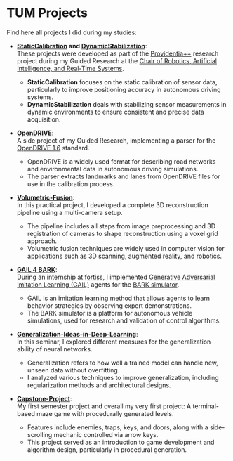 # TUM Projects

Find here all projects I did during my studies:
- **[StaticCalibration](https://github.com/MarcelBruckner-TUMProjects/StaticCalibration) and [DynamicStabilization](https://github.com/MarcelBruckner-TUMProjects/DynamicStabilization)**:  
  These projects were developed as part of the [Providentia++](https://innovation-mobility.com/projekt-providentia/) research project during my Guided Research at the [Chair of Robotics, Artificial Intelligence, and Real-Time Systems](https://www.in.tum.de/en/i06/home/).  
  - **StaticCalibration** focuses on the static calibration of sensor data, particularly to improve positioning accuracy in autonomous driving systems.  
  - **DynamicStabilization** deals with stabilizing sensor measurements in dynamic environments to ensure consistent and precise data acquisition.

- **[OpenDRIVE](https://github.com/MarcelBruckner-TUMProjects/OpenDRIVE)**:  
  A side project of my Guided Research, implementing a parser for the [OpenDRIVE 1.6](https://www.asam.net/index.php?eID=dumpFile&t=f&f=3495&token=56b15ffd9dfe23ad8f759523c806fc1f1a90a0e8#) standard.  
  - OpenDRIVE is a widely used format for describing road networks and environmental data in autonomous driving simulations.  
  - The parser extracts landmarks and lanes from OpenDRIVE files for use in the calibration process.

- **[Volumetric-Fusion](https://github.com/MarcelBruckner-TUMProjects/Volumetric-Fusion)**:  
  In this practical project, I developed a complete 3D reconstruction pipeline using a multi-camera setup.  
  - The pipeline includes all steps from image preprocessing and 3D registration of cameras to shape reconstruction using a voxel grid approach.  
  - Volumetric fusion techniques are widely used in computer vision for applications such as 3D scanning, augmented reality, and robotics.

- **[GAIL 4 BARK](https://github.com/GAIL-4-BARK/bark-ml)**:  
  During an internship at [fortiss](https://www.fortiss.org/), I implemented [Generative Adversarial Imitation Learning (GAIL)](https://arxiv.org/abs/1606.03476) agents for the [BARK simulator](https://github.com/bark-simulator/bark).  
  - GAIL is an imitation learning method that allows agents to learn behavior strategies by observing expert demonstrations.  
  - The BARK simulator is a platform for autonomous vehicle simulations, used for research and validation of control algorithms.

- **[Generalization-Ideas-in-Deep-Learning](https://github.com/MarcelBruckner-TUMProjects/Generalization-Ideas-in-Deep-Learning)**:  
  In this seminar, I explored different measures for the generalization ability of neural networks.  
  - Generalization refers to how well a trained model can handle new, unseen data without overfitting.  
  - I analyzed various techniques to improve generalization, including regularization methods and architectural designs.

- **[Capstone-Project](https://github.com/MarcelBruckner-TUMProjects/Capstone-Project)**:  
  My first semester project and overall my very first project: A terminal-based maze game with procedurally generated levels.  
  - Features include enemies, traps, keys, and doors, along with a side-scrolling mechanic controlled via arrow keys.  
  - This project served as an introduction to game development and algorithm design, particularly in procedural generation.
